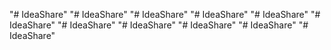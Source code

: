 "# IdeaShare" 
"# IdeaShare" 
"# IdeaShare" 
"# IdeaShare" 
"# IdeaShare" 
"# IdeaShare" 
"# IdeaShare" 
"# IdeaShare" 
"# IdeaShare" 
"# IdeaShare" 
"# IdeaShare" 
